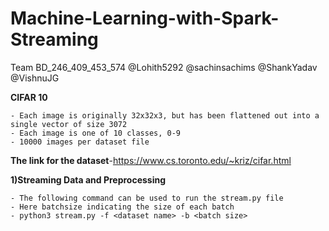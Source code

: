 # Machine-Learning-with-Spark-Streaming
Team BD_246_409_453_574
@Lohith5292
@sachinsachims
@ShankYadav
@VishnuJG

**CIFAR 10**
    
    - Each image is originally 32x32x3, but has been flattened out into a single vector of size 3072
    - Each image is one of 10 classes, 0-9
    - 10000 images per dataset file

**The link for the dataset**-https://www.cs.toronto.edu/~kriz/cifar.html

**1)Streaming Data and Preprocessing**

    - The following command can be used to run the stream.py file
    - Here batchsize indicating the size of each batch
    - python3 stream.py -f <dataset name> -b <batch size>
